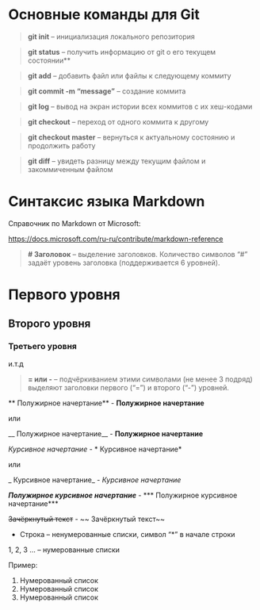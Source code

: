 # Основные команды для Git

>**git init** – инициализация локального репозитория

>**git status** – получить информацию от git о его текущем состоянии**

>**git add** – добавить файл или файлы к следующему коммиту

>**git commit -m “message”** – создание коммита

>**git log** – вывод на экран истории всех коммитов с их хеш-кодами

>**git checkout** – переход от одного коммита к другому

>**git checkout master** – вернуться к актуальному состоянию и продолжить работу

>**git diff** – увидеть разницу между текущим файлом и закоммиченным файлом

# Синтаксис языка Markdown

Справочник по Markdown от Microsoft:

https://docs.microsoft.com/ru-ru/contribute/markdown-reference

>**# Заголовок** – выделение заголовков.
Количество символов “#” задаёт уровень заголовка  (поддерживается 6 уровней).

# Первого уровня

## Второго уровня

### Третьего уровня

и.т.д

>**= или -** – подчёркиванием этими символами (не менее 3 подряд) выделяют заголовки  первого (“=”) и второго (“-”) уровней.

** Полужирное начертание** - **Полужирное начертание** 

или

__ Полужирное начертание__ - __Полужирное начертание__


*Курсивное начертание* - * Курсивное начертание*

или 

_ Курсивное начертание_ - _Курсивное начертание_

***Полужирное курсивное начертание*** - *** Полужирное курсивное начертание***

~~Зачёркнутый текст~~ - ~~ Зачёркнутый текст~~

* Строка – ненумерованные списки, символ “*” в начале строки

1, 2, 3 … – нумерованные списки

Пример:

1. Нумерованный список
2. Нумерованный список
3. Нумерованный список

